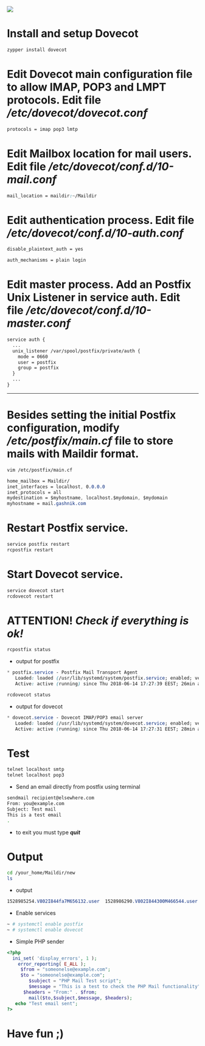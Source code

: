 ![](https://github.com/nu11secur1ty/Linux_Deployment_Administration_Hacks/blob/master/Postfix%20and%20Dovecot%20in%20openSUSE/troubleshooting-problems-with-postfix-dovecot-and-mysql.jpg)

# Install and setup Dovecot
```bash
zypper install dovecot
```
# Edit Dovecot main configuration file to allow IMAP, POP3 and LMPT protocols. Edit file ***/etc/dovecot/dovecot.conf***

```css
protocols = imap pop3 lmtp
```

# Edit Mailbox location for mail users. Edit file ***/etc/dovecot/conf.d/10-mail.conf***

```css
mail_location = maildir:~/Maildir
```

# Edit authentication process. Edit file ***/etc/dovecot/conf.d/10-auth.conf***

```css
disable_plaintext_auth = yes

auth_mechanisms = plain login
```

# Edit master process. Add an Postfix Unix Listener in service auth. Edit file ***/etc/dovecot/conf.d/10-master.conf***

```css
service auth {
  ...
  unix_listener /var/spool/postfix/private/auth {
    mode = 0660
    user = postfix
    group = postfix
  }
  ...
}
```

--------------------------------------------------------------------------------------------------------------

# Besides setting the initial Postfix configuration, modify ***/etc/postfix/main.cf*** file to store mails with Maildir format.

```bash
vim /etc/postfix/main.cf
```
```css
home_mailbox = Maildir/
inet_interfaces = localhost, 0.0.0.0
inet_protocols = all
mydestination = $myhostname, localhost.$mydomain, $mydomain
myhostname = mail.gashnik.com
```

# Restart Postfix service.

```bash
service postfix restart
rcpostfix restart
```

# Start Dovecot service.

```bash
service dovecot start
rcdovecot restart
```

# ATTENTION! ***Check if everything is ok!***

```bash
rcpostfix status
```
  - output for postfix
```css
* postfix.service - Postfix Mail Transport Agent
   Loaded: loaded (/usr/lib/systemd/system/postfix.service; enabled; vendor preset: enabled)
   Active: active (running) since Thu 2018-06-14 17:27:39 EEST; 26min ago
```
```bash
rcdovecot status
```
 - output for dovecot
```css
* dovecot.service - Dovecot IMAP/POP3 email server
   Loaded: loaded (/usr/lib/systemd/system/dovecot.service; enabled; vendor preset: disabled)
   Active: active (running) since Thu 2018-06-14 17:27:31 EEST; 28min ago
```

# Test

```bash 
telnet localhost smtp
telnet localhost pop3
```
- Send an email directly from postfix using terminal

```bash
sendmail recipient@elsewhere.com
From: you@example.com
Subject: Test mail
This is a test email
.
```
 - to exit you must type
 ***quit*** 
 
# Output 
```bash
cd /your_home/Maildir/new
ls
```
- output
```css
1528985254.V802I844fa7M656132.user  1528986290.V802I844300M466544.user
```

- Enable services
```bash
~ # systemctl enable postfix
~ # systemctl enable dovecot
```

- Simple PHP sender

```php
<?php
  ini_set( 'display_errors', 1 );
    error_reporting( E_ALL );
     $from = "someonelse@example.com";
     $to = "someonelse@example.com";
        $subject = "PHP Mail Test script";
        $message = "This is a test to check the PHP Mail functionality";
      $headers = "From:" . $from;
        mail($to,$subject,$message, $headers);
   echo "Test email sent";
?>
```
# Have fun ;)
